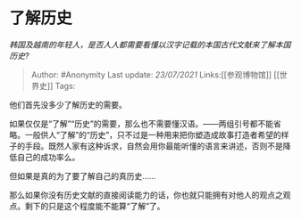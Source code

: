 # 了解历史
*韩国及越南的年轻人，是否人人都需要看懂以汉字记载的本国古代文献来了解本国历史?*

> Author: #Anonymity
> Last update: *23/07/2021* 
> Links:[[参观博物馆]] [[世界史]]
> Tags:   

 他们首先没多少了解历史的需要。

如果仅仅是“了解”“历史”的需要，那么也不需要懂汉语。——两组引号都不能省略。一般供人“了解”的“历史”，只不过是一种用来把你塑造成故事打造者希望的样子的手段。既然人家有这种诉求，自然会用你最能听懂的语言来讲述，否则不是降低自己的成功率么。

但如果是真的为了要了解自己的真历史……

那么如果你没有历史文献的直接阅读能力的话，你也就只能拥有对他人的观点之观点。剩下的只是这个程度能不能算“了解”了。



